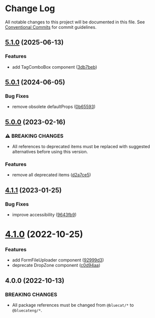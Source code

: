 # Change Log

All notable changes to this project will be documented in this file.
See [Conventional Commits](https://conventionalcommits.org) for commit guidelines.

## [5.1.0](https://github.com/bluecatengineering/pelagos-packages/compare/@bluecateng/pelagos-forms@5.0.1...@bluecateng/pelagos-forms@5.1.0) (2025-06-13)

### Features

- add TagComboBox component ([3db7beb](https://github.com/bluecatengineering/pelagos-packages/commit/3db7beb3b5d221171dfed6d8b2d76226181e2ce2))

## [5.0.1](https://github.com/bluecatengineering/pelagos-packages/compare/@bluecateng/pelagos-forms@5.0.0...@bluecateng/pelagos-forms@5.0.1) (2024-06-05)

### Bug Fixes

- remove obsolete defaultProps ([0b65593](https://github.com/bluecatengineering/pelagos-packages/commit/0b655931265c973169ea4c2a3bc7c42083223f3e))

## [5.0.0](https://github.com/bluecatengineering/pelagos-packages/compare/@bluecateng/pelagos-forms@4.1.1...@bluecateng/pelagos-forms@5.0.0) (2023-02-16)

### ⚠ BREAKING CHANGES

- All references to deprecated items must be replaced with
  suggested alternatives before using this version.

### Features

- remove all deprecated items ([d2a7ce5](https://github.com/bluecatengineering/pelagos-packages/commit/d2a7ce54b1bdafe20038adf70c20e0ab035cd970))

## [4.1.1](https://github.com/bluecatengineering/pelagos-packages/compare/@bluecateng/pelagos-forms@4.1.0...@bluecateng/pelagos-forms@4.1.1) (2023-01-25)

### Bug Fixes

- improve accessibility ([9643fb9](https://github.com/bluecatengineering/pelagos-packages/commit/9643fb902759b568c22538da553274e70d2cbd0f))

# [4.1.0](https://github.com/bluecatengineering/pelagos-packages/compare/@bluecateng/pelagos-forms@4.0.0...@bluecateng/pelagos-forms@4.1.0) (2022-10-25)

### Features

- add FormFileUploader component ([92999d3](https://github.com/bluecatengineering/pelagos-packages/commit/92999d30de90820ac02fbd8af16881911ebc3ae0))
- deprecate DropZone component ([c0d94aa](https://github.com/bluecatengineering/pelagos-packages/commit/c0d94aad7c356fb6e1c5b342e47800301920934d))

## 4.0.0 (2022-10-13)

### BREAKING CHANGES

- All package references must be changed from `@bluecat/*` to `@bluecateng/*`.
